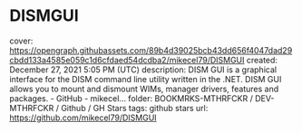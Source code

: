 # DISMGUI

cover: https://opengraph.githubassets.com/89b4d39025bcb43dd656f4047dad29cbdd133a4585e059c1d6cfdaed54dcdba2/mikecel79/DISMGUI
created: December 27, 2021 5:05 PM (UTC)
description: DISM GUI is a graphical interface for the DISM command line utility written in the .NET.  DISM GUI allows you to mount and dismount WIMs, manager drivers, features and packages.  - GitHub - mikecel...
folder: BOOKMRKS-MTHRFCKR / DEV-MTHRFCKR / Github / GH Stars
tags: github stars
url: https://github.com/mikecel79/DISMGUI